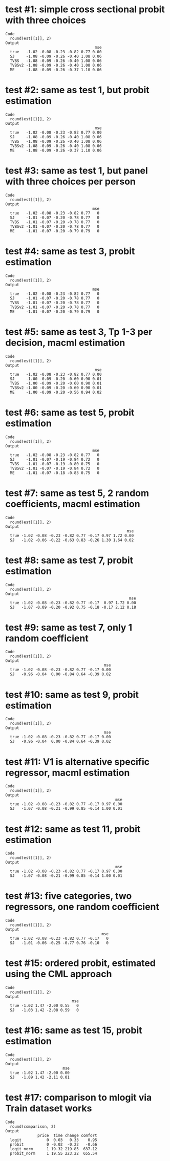 # test #1: simple cross sectional probit with three choices

    Code
      round(est[[1]], 2)
    Output
                                           mse
      true   -1.02 -0.08 -0.23 -0.82 0.77 0.00
      SJ     -1.08 -0.09 -0.26 -0.40 1.08 0.06
      TVBS   -1.08 -0.09 -0.26 -0.40 1.08 0.06
      TVBSv2 -1.08 -0.09 -0.26 -0.40 1.08 0.06
      ME     -1.08 -0.09 -0.26 -0.37 1.10 0.06

# test #2: same as test 1, but probit estimation

    Code
      round(est[[1]], 2)
    Output
                                           mse
      true   -1.02 -0.08 -0.23 -0.82 0.77 0.00
      SJ     -1.08 -0.09 -0.26 -0.40 1.08 0.06
      TVBS   -1.08 -0.09 -0.26 -0.40 1.08 0.06
      TVBSv2 -1.08 -0.09 -0.26 -0.40 1.08 0.06
      ME     -1.08 -0.09 -0.26 -0.37 1.10 0.06

# test #3: same as test 1, but panel with three choices per person

    Code
      round(est[[1]], 2)
    Output
                                          mse
      true   -1.02 -0.08 -0.23 -0.82 0.77   0
      SJ     -1.01 -0.07 -0.20 -0.78 0.77   0
      TVBS   -1.01 -0.07 -0.20 -0.78 0.77   0
      TVBSv2 -1.01 -0.07 -0.20 -0.78 0.77   0
      ME     -1.01 -0.07 -0.20 -0.79 0.79   0

# test #4: same as test 3, probit estimation

    Code
      round(est[[1]], 2)
    Output
                                          mse
      true   -1.02 -0.08 -0.23 -0.82 0.77   0
      SJ     -1.01 -0.07 -0.20 -0.78 0.77   0
      TVBS   -1.01 -0.07 -0.20 -0.78 0.77   0
      TVBSv2 -1.01 -0.07 -0.20 -0.78 0.77   0
      ME     -1.01 -0.07 -0.20 -0.79 0.79   0

# test #5: same as test 3, Tp 1-3 per decision, macml estimation

    Code
      round(est[[1]], 2)
    Output
                                           mse
      true   -1.02 -0.08 -0.23 -0.82 0.77 0.00
      SJ     -1.00 -0.09 -0.20 -0.60 0.90 0.01
      TVBS   -1.00 -0.09 -0.20 -0.60 0.90 0.01
      TVBSv2 -1.00 -0.09 -0.20 -0.60 0.90 0.01
      ME     -1.00 -0.09 -0.20 -0.56 0.94 0.02

# test #6: same as test 5, probit estimation

    Code
      round(est[[1]], 2)
    Output
                                          mse
      true   -1.02 -0.08 -0.23 -0.82 0.77   0
      SJ     -1.01 -0.07 -0.19 -0.84 0.72   0
      TVBS   -1.01 -0.07 -0.19 -0.80 0.75   0
      TVBSv2 -1.01 -0.07 -0.19 -0.84 0.72   0
      ME     -1.01 -0.07 -0.18 -0.83 0.75   0

# test #7: same as test 5, 2 random coefficients, macml estimation

    Code
      round(est[[1]], 2)
    Output
                                                         mse
      true -1.02 -0.08 -0.23 -0.82 0.77 -0.17 0.97 1.72 0.00
      SJ   -1.02 -0.06 -0.22 -0.63 0.83 -0.26 1.30 1.64 0.02

# test #8: same as test 7, probit  estimation

    Code
      round(est[[1]], 2)
    Output
                                                          mse
      true -1.02 -0.08 -0.23 -0.82 0.77 -0.17  0.97 1.72 0.00
      SJ   -1.07 -0.09 -0.20 -0.92 0.75 -0.18 -0.17 2.12 0.18

# test #9: same as test 7, only 1 random coefficient

    Code
      round(est[[1]], 2)
    Output
                                               mse
      true -1.02 -0.08 -0.23 -0.82 0.77 -0.17 0.00
      SJ   -0.96 -0.04  0.00 -0.84 0.64 -0.39 0.02

# test #10: same as test 9, probit estimation

    Code
      round(est[[1]], 2)
    Output
                                               mse
      true -1.02 -0.08 -0.23 -0.82 0.77 -0.17 0.00
      SJ   -0.96 -0.04  0.00 -0.84 0.64 -0.39 0.02

# test #11: V1 is alternative specific regressor, macml estimation

    Code
      round(est[[1]], 2)
    Output
                                                    mse
      true -1.02 -0.08 -0.23 -0.82 0.77 -0.17 0.97 0.00
      SJ   -1.07 -0.08 -0.21 -0.99 0.85 -0.14 1.00 0.01

# test #12: same as test 11, probit estimation

    Code
      round(est[[1]], 2)
    Output
                                                    mse
      true -1.02 -0.08 -0.23 -0.82 0.77 -0.17 0.97 0.00
      SJ   -1.07 -0.08 -0.21 -0.99 0.85 -0.14 1.00 0.01

# test #13: five categories, two regressors, one random coefficient

    Code
      round(est[[1]], 2)
    Output
                                              mse
      true -1.02 -0.08 -0.23 -0.82 0.77 -0.17   0
      SJ   -1.01 -0.06 -0.25 -0.77 0.76 -0.10   0

# test #15: ordered probit, estimated using the CML approach

    Code
      round(est[[1]], 2)
    Output
                                 mse
      true -1.02 1.47 -2.00 0.55   0
      SJ   -1.03 1.42 -2.08 0.59   0

# test #16: same as test 15, probit estimation

    Code
      round(est[[1]], 2)
    Output
                             mse
      true -1.02 1.47 -2.00 0.00
      SJ   -1.09 1.42 -2.11 0.01

# test #17: comparison to mlogit via Train dataset works

    Code
      round(comparison, 2)
    Output
                  price  time change comfort
      logit           0  0.03   0.33    0.95
      probit          0 -0.02  -0.22   -0.66
      logit_norm      1 19.32 219.85  637.12
      probit_norm     1 19.55 223.22  655.54

